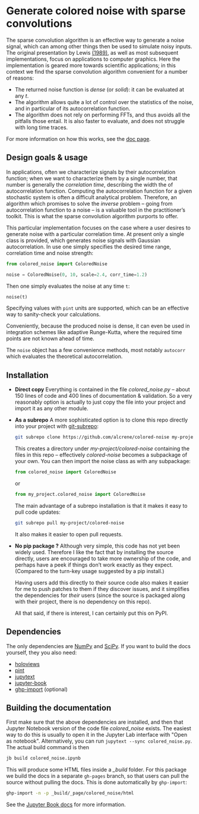 # Generate colored noise with sparse convolutions

The sparse convolution algorithm is an effective way to generate a noise signal, which can among other things then be used to simulate noisy inputs. The original presentation by Lewis [(1989)](https://doi.org/doi:10.1145/74333.74360), as well as most subsequent implementations, focus on applications to computer graphics. Here the implementation is geared more towards scientific applications; in this context we find the sparse convolution algorithm convenient for a number of reasons:
- The returned noise function is *dense* (or *solid*): it can be evaluated at any *t*.
- The algorithm allows quite a lot of control over the statistics of the noise, and in particular of its autocorrelation function.
- The algorithm does not rely on performing FFTs, and thus avoids all the pitfalls those entail.
  It is also faster to evaluate, and does not struggle with long time traces.

For more information on how this works, see the [doc page](https://alcrene.github.io/colored-noise).

## Design goals & usage

In applications, often we characterize signals by their autocorrelation function; when we want to characterize them by a single number, that number is generally the *correlation time*, describing the width the of autocorrelation function. Computing the autocorrelation function for a given stochastic system is often a difficult analytical problem. Therefore, an algorithm which promises to solve the *inverse* problem – going from autocorrelation function to a noise – is a valuable tool in the practitioner’s toolkit. This is what the sparse convolution algorithm purports to offer.

This particular implementation focuses on the case where a user desires to generate noise with a particular correlation time. At present only a single class is provided, which generates noise signals with Gaussian autocorrelation. In use one simply specifies the desired time range, correlation time and noise strength:

```python
from colored_noise import ColoredNoise

noise = ColoredNoise(0, 10, scale=2.4, corr_time=1.2)
```

Then one simply evaluates the noise at any time `t`:

```python
noise(t)
```

Specifying values with `pint` units are supported, which can be an effective way to sanity-check your calculations.

Conveniently, because the produced noise is dense, it can even be used in integration schemes like adaptive Runge-Kutta, where the required time points are not known ahead of time.

The `noise` object has a few convenience methods, most notably `autocorr` which evaluates the theoretical autocorrelation.

## Installation

- **Direct copy**
  Everything is contained in the file *colored_noise.py* – about 150 lines of code and 400 lines of documentation & validation. So a very reasonably option is actually to just copy the file into your project and import it as any other module.

- **As a subrepo**
  A more sophisticated option is to clone this repo directly into your project with [git-subrepo](https://github.com/ingydotnet/git-subrepo):

  ```bash
  git subrepo clone https://github.com/alcrene/colored-noise my-project/colored-noise`
  ```

  This creates a directory under *my-project/colored-noise* containing the files in this repo – effectively *colored-noise* becomes a subpackage of your own. You can then import the noise class as with any subpackage:
  
  ```python
  from colored_noise import ColoredNoise
  ```

  or
  
  ```python
  from my_project.colored_noise import ColoredNoise
  ```

  The main advantage of a subrepo installation is that it makes it easy to pull code updates:

  ```bash
  git subrepo pull my-project/colored-noise
  ```

  It also makes it easier to open pull requests.

- **No pip package ?**
  Although very simple, this code has not yet been widely used. Therefore I like the fact that by installing the source directly, users are encouraged to take more ownership of the code, and perhaps have a peek if things don’t work exactly as they expect. (Compared to the turn-key usage suggested by a pip install.)

  Having users add this directly to their source code also makes it easier for me to push patches to them if they discover issues, and it simplifies the dependencies for *their* users (since the source is packaged along with their project, there is no dependency on this repo).

  All that said, if there is interest, I can certainly put this on PyPI.


## Dependencies

The only dependencies are [NumPy](https://numpy.org) and [SciPy](https://scipy.org). If you want to build the docs yourself, they you also need:

- [holoviews](https://holoviews.org/)
- [pint](https://pint.readthedocs.io)
- [jupytext]()
- [jupyter-book](https://jupyterbook.org)
- [ghp-import](https://github.com/davisp/ghp-import)  (optional)

## Building the documentation

First make sure that the above dependencies are installed, and then that Jupyter Notebook version of the code file *colored_noise* exists. The easiest way to do this is usually to open it in the Jupyter Lab interface with "Open as notebook". Alternatively, you can run `jupytext --sync colored_noise.py`.
The actual build command is then

```bash
jb build colored_noise.ipynb
```

This will produce some HTML files inside a *_build* folder. For this package we build the docs in a separate `gh-pages` branch, so that users can pull the source without pulling the docs. This is done automatically by `ghp-import`:

```bash
ghp-import -n -p _build/_page/colored_noise/html
```

See the [Jupyter Book docs](https://jupyterbook.org/en/stable/basics/building/index.html) for more information.